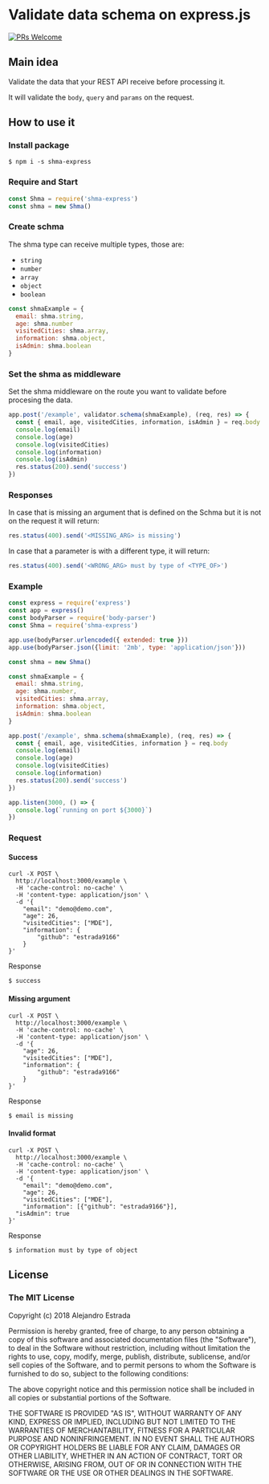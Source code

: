 # Validate data schema on express.js

 
[![PRs Welcome](https://img.shields.io/badge/PRs-welcome-brightgreen.svg?style=flat-square)](http://makeapullrequest.com)

## Main idea
Validate the data that your REST API receive before processing it.

It will validate the `body`, `query` and `params` on the request.

## How to use it
### Install package
```
$ npm i -s shma-express
```
### Require and Start
```js
const Shma = require('shma-express')
const shma = new Shma()
```
### Create schma
The shma type can receive multiple types, those are:
+ `string`
+ `number`
+ `array`
+ `object`
+ `boolean`

```js
const shmaExample = {
  email: shma.string,
  age: shma.number
  visitedCities: shma.array,
  information: shma.object,
  isAdmin: shma.boolean
}
```
### Set the shma as middleware
Set the shma middleware on the route you want to validate before procesing the data.
```js
app.post('/example', validator.schema(shmaExample), (req, res) => {
  const { email, age, visitedCities, information, isAdmin } = req.body
  console.log(email)
  console.log(age)
  console.log(visitedCities)
  console.log(information)
  console.log(isAdmin)
  res.status(200).send('success')
})
```
### Responses
In case that is missing an argument that is defined on the Schma but it is not on the request
it will return:
```js
res.status(400).send('<MISSING_ARG> is missing')
```
In case that a parameter is with a different type, it will return:
```js
res.status(400).send('<WRONG_ARG> must by type of <TYPE_OF>')
```
### Example

```js
const express = require('express')
const app = express()
const bodyParser = require('body-parser')
const Shma = require('shma-express')

app.use(bodyParser.urlencoded({ extended: true }))
app.use(bodyParser.json({limit: '2mb', type: 'application/json'}))

const shma = new Shma()

const shmaExample = {
  email: shma.string,
  age: shma.number,
  visitedCities: shma.array,
  information: shma.object,
  isAdmin: shma.boolean
}

app.post('/example', shma.schema(shmaExample), (req, res) => {
  const { email, age, visitedCities, information } = req.body
  console.log(email)
  console.log(age)
  console.log(visitedCities)
  console.log(information)
  res.status(200).send('success')
})

app.listen(3000, () => {
  console.log(`running on port ${3000}`)
})
```
### Request
#### Success
```curl
curl -X POST \
  http://localhost:3000/example \
  -H 'cache-control: no-cache' \
  -H 'content-type: application/json' \
  -d '{
	"email": "demo@demo.com",
	"age": 26,
	"visitedCities": ["MDE"],
	"information": {
		"github": "estrada9166"
	}
}'
```
Response
```
$ success
```
#### Missing argument
```curl
curl -X POST \
  http://localhost:3000/example \
  -H 'cache-control: no-cache' \
  -H 'content-type: application/json' \
  -d '{
	"age": 26,
	"visitedCities": ["MDE"],
	"information": {
		"github": "estrada9166"
	}
}'
```
Response
```
$ email is missing
```
#### Invalid format
```curl
curl -X POST \
  http://localhost:3000/example \
  -H 'cache-control: no-cache' \
  -H 'content-type: application/json' \
  -d '{
	"email": "demo@demo.com",
	"age": 26,
	"visitedCities": ["MDE"],
	"information": [{"github": "estrada9166"}],
  "isAdmin": true
}'
```
Response
```
$ information must by type of object
```

## License
### The MIT License

Copyright (c) 2018 Alejandro Estrada

Permission is hereby granted, free of charge, to any person obtaining a copy
of this software and associated documentation files (the "Software"), to deal
in the Software without restriction, including without limitation the rights
to use, copy, modify, merge, publish, distribute, sublicense, and/or sell
copies of the Software, and to permit persons to whom the Software is
furnished to do so, subject to the following conditions:

The above copyright notice and this permission notice shall be included in
all copies or substantial portions of the Software.

THE SOFTWARE IS PROVIDED "AS IS", WITHOUT WARRANTY OF ANY KIND, EXPRESS OR
IMPLIED, INCLUDING BUT NOT LIMITED TO THE WARRANTIES OF MERCHANTABILITY,
FITNESS FOR A PARTICULAR PURPOSE AND NONINFRINGEMENT. IN NO EVENT SHALL THE
AUTHORS OR COPYRIGHT HOLDERS BE LIABLE FOR ANY CLAIM, DAMAGES OR OTHER
LIABILITY, WHETHER IN AN ACTION OF CONTRACT, TORT OR OTHERWISE, ARISING FROM,
OUT OF OR IN CONNECTION WITH THE SOFTWARE OR THE USE OR OTHER DEALINGS IN
THE SOFTWARE.